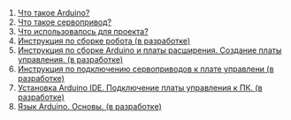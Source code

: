 1. [Что такое Arduino?](Description/Arduino.md)
2. [Что такое сервопривод?](Description/ServoMotor.md)  
3. [Что использовалось для проекта?](Specification/SpecificationProject.md)
4. [Инструкция по сборке робота (в разработке)]()
5. [Инструкция по сборке Arduino  и платы расширения. Создание платы управления. (в разработке)]()
6. [Инструкция по подключению сервоприводов к плате управлени (в разработке)]()
7. [Установка Arduino IDE. Подключение платы управления к ПК. (в разработке)]()
8. [Язык Arduino. Основы. (в разработке)]()
